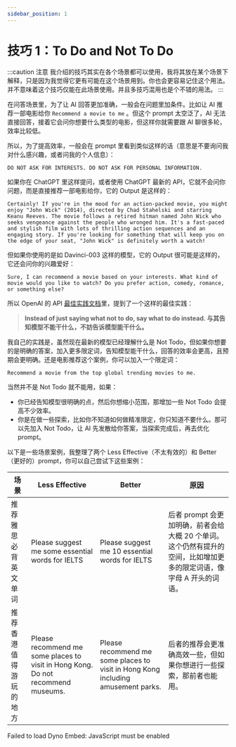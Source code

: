 ```yaml
---
sidebar_position: 1
---
```


# 技巧 1：To Do and Not To Do

<head>
  <script defer="defer" src="https://embed.trydyno.com/embedder.js"></script>
  <link href="https://embed.trydyno.com/embedder.css" rel="stylesheet" />
</head>

:::caution 注意
我介绍的技巧其实在各个场景都可以使用，我将其放在某个场景下解释，只是因为我觉得它更有可能在这个场景用到。你也会更容易记住这个用法。并不意味着这个技巧仅能在此场景使用。并且多技巧混用也是个不错的用法。
:::

在问答场景里，为了让 AI 回答更加准确，一般会在问题里加条件。比如让 AI 推荐一部电影给你 `Recommend a movie to me` 。但这个 prompt 太空泛了，AI 无法直接回答，接着它会问你想要什么类型的电影，但这样你就需要跟 AI 聊很多轮，效率比较低。

所以，为了提高效率，一般会在 prompt 里看到类似这样的话（意思是不要询问我对什么感兴趣，或者问我的个人信息）：

```other
DO NOT ASK FOR INTERESTS. DO NOT ASK FOR PERSONAL INFORMATION.
```

如果你在 ChatGPT 里这样提问，或者使用 ChatGPT 最新的 API，它就不会问你问题，而是直接推荐一部电影给你，它的 Output 是这样的：

```other
Certainly! If you're in the mood for an action-packed movie, you might enjoy "John Wick" (2014), directed by Chad Stahelski and starring Keanu Reeves. The movie follows a retired hitman named John Wick who seeks vengeance against the people who wronged him. It's a fast-paced and stylish film with lots of thrilling action sequences and an engaging story. If you're looking for something that will keep you on the edge of your seat, "John Wick" is definitely worth a watch!
```

但如果你使用的是如 Davinci-003 这样的模型，它的 Output 很可能是这样的，它还会问你的兴趣爱好：

```other
Sure, I can recommend a movie based on your interests. What kind of movie would you like to watch? Do you prefer action, comedy, romance, or something else?
```

所以 OpenAI 的 API [最佳实践文档](https://help.openai.com/en/articles/6654000-best-practices-for-prompt-engineering-with-openai-api)里，提到了一个这样的最佳实践：

> **Instead of just saying what not to do, say what to do instead. 与其告知模型不能干什么，不妨告诉模型能干什么。** 

我自己的实践是，虽然现在最新的模型已经理解什么是 Not Todo，但如果你想要的是明确的答案，加入更多限定词，告知模型能干什么，回答的效率会更高，且预期会更明确。还是电影推荐这个案例，你可以加入一个限定词：

```other
Recommend a movie from the top global trending movies to me.
```

当然并不是 Not Todo 就不能用，如果：

- 你已经告知模型很明确的点，然后你想缩小范围，那增加一些 Not Todo 会提高不少效率。
- 你是在做一些探索，比如你不知道如何做精准限定，你只知道不要什么。那可以先加入 Not Todo，让 AI 先发散给你答案，当探索完成后，再去优化 prompt。

以下是一些场景案例，我整理了两个 Less Effective（不太有效的）和 Better（更好的）prompt，你可以自己尝试下这些案例：

| 场景          | Less Effective                                                                   | Better                                                                           | 原因                                                                |
| ----------- | -------------------------------------------------------------------------------- | -------------------------------------------------------------------------------- | ----------------------------------------------------------------- |
| 推荐雅思必背英文单词    | Please suggest me some essential words for IELTS                                 | Please suggest me 10 essential words for IELTS                                   | 后者 prompt 会更加明确，前者会给大概 20 个单词。这个仍然有提升的空间，比如增加更多的限定词语，像字母 A 开头的词语。 |
| 推荐香港值得游玩的地方 | Please recommend me some places to visit in Hong Kong. Do not recommend museums. | Please recommend me some places to visit in Hong Kong including amusement parks. | 后者的推荐会更准确高效一些，但如果你想进行一些探索，那前者也能用。                                 |

<div trydyno-embed="" openai-model="text-davinci-003" initial-prompt="Please suggest me some essential words for IELTS" initial-response="1. Essential: important, necessary, required, indispensable, vital
1. Important: critical, significant, major, key, essential
2. Necessary: essential, required, indispensable, mandatory, needful
3. Required: necessary, essential, mandatory, needed, called for
4. Indispensable: essential, necessary, vital, critical, required" max-tokens="256" box-rows="3" model-temp="0.7" top-p="1">
    <noscript>Failed to load Dyno Embed: JavaScript must be enabled</noscript>
</div>